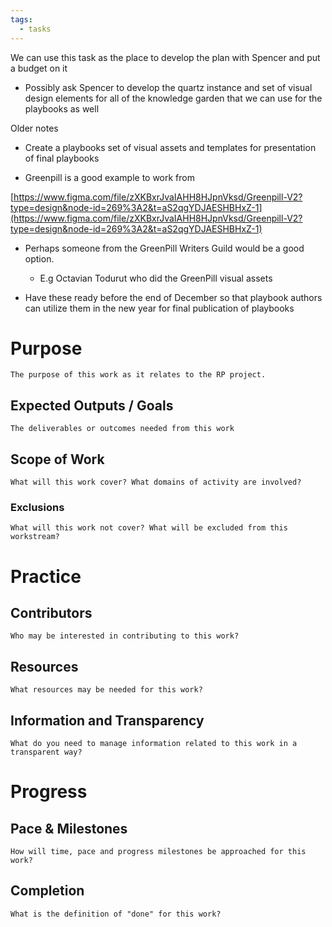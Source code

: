 ```yaml
---
tags:
  - tasks
---
```


We can use this task as the place to develop the plan with Spencer and put a budget on it

- Possibly ask Spencer to develop the quartz instance and set of visual design elements for all of the knowledge garden that we can use for the playbooks as well 


Older notes

- Create a playbooks set of visual assets and templates for presentation of final playbooks 

- Greenpill is a good example to work from

 [https://www.figma.com/file/zXKBxrJvaIAHH8HJpnVksd/Greenpill-V2?type=design&node-id=269%3A2&t=aS2qgYDJAESHBHxZ-1](https://www.figma.com/file/zXKBxrJvaIAHH8HJpnVksd/Greenpill-V2?type=design&node-id=269%3A2&t=aS2qgYDJAESHBHxZ-1)

- Perhaps someone from the GreenPill Writers Guild would be a good option. 

  - E.g  Octavian Todurut who did the GreenPill visual assets

- Have these ready before the end of December so that playbook authors can utilize them in the new year for final publication of playbooks

# Purpose

`The purpose of this work as it relates to the RP project.`

## Expected Outputs / Goals

`The deliverables or outcomes needed from this work`

## Scope of Work

`What will this work cover? What domains of activity are involved?`

### Exclusions

`What will this work not cover? What will be excluded from this workstream?`

# Practice

## Contributors

`Who may be interested in contributing to this work?`

## Resources

`What resources may be needed for this work?`

## Information and Transparency

`What do you need to manage information related to this work in a transparent way?`

# Progress

## Pace & Milestones

`How will time, pace and progress milestones be approached for this work?`

## Completion

`What is the definition of "done" for this work?`